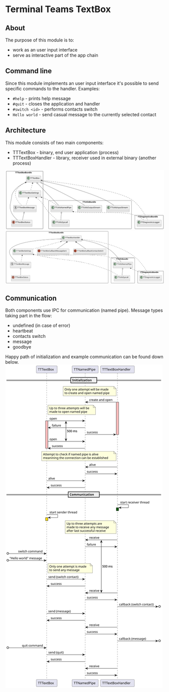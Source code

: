 # Terminal Teams TextBox
## About
The purpose of this module is to:
- work as an user input interface
- serve as interactive part of the app chain

## Command line
Since this module implements an user input interface it's possible to send specific commands to the handler. Examples:
- `#help` - prints help message
- `#quit` - closes the application and handler
- `#switch <id>` - performs contacts switch
- `Hello world` - send casual message to the currently selected contact

## Architecture
This module consists of two main components:
- TTTextBox - binary, end user application (process)
- TTTextBoxHandler - library, receiver used in external binary (another process)

![TTTextBox](./doc/TTTextBox.svg)
![TTTextBoxHandler](./doc/TTTextBoxHandler.svg)

## Communication
Both components use IPC for communication (named pipe). Message types taking part in the flow:
- undefined (in case of error)
- heartbeat
- contacts switch
- message
- goodbye

Happy path of initialization and example communication can be found down below.
![TTTextBoxCommunication](./doc/TTTextBoxCommunication.svg)
